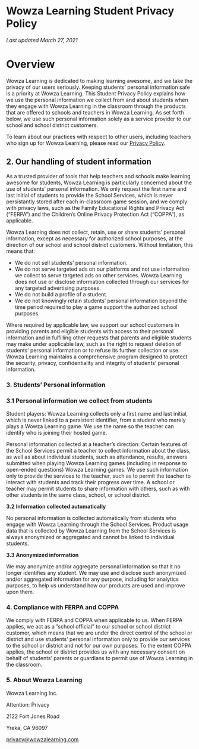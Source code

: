 # Wowza Learning Student Privacy Policy

_Last updated March 27, 2021_

# Overview

Wowza Learning is dedicated to making learning awesome, and we take the privacy of our users seriously. Keeping students’ personal information safe is a priority at Wowza Learning. This Student Privacy Policy explains how we use the personal information we collect from and about students when they engage with Wowza Learning in the classroom through the products that are offered to schools and teachers in Wowza Learning. As set forth below, we use such personal information solely as a service provider to our school and school district customers.

To learn about our practices with respect to other users, including teachers who sign up for Wowza Learning, please read our [Privacy Policy](https://github.com/BaconBravo/Wowza-Learning-Terms-and-Policies/blob/main/Privacy%20Policy.md).

## 2. Our handling of student information

As a trusted provider of tools that help teachers and schools make learning awesome for students, Wowza Learning is particularly concerned about the use of students’ personal information. We only request the first name and last initial of students to provide the School Services, which is never persistantly stored after each in-classroom game session, and we comply with privacy laws, such as the Family Educational Rights and Privacy Act (“FERPA”) and the Children’s Online Privacy Protection Act (“COPPA”), as applicable.

Wowza Learning does not collect, retain, use or share students’ personal information, except as necessary for authorized school purposes, at the direction of our school and school district customers. Without limitation, this means that:

- We do not sell students’ personal information.
- We do not serve targeted ads on our platforms and not use information we collect to serve targeted ads on other services. Wowza Learning does not use or disclose information collected through our services for any targeted advertising purposes.
- We do not build a profile of a student.
- We do not knowingly retain students’ personal information beyond the time period required to play a game support the authorized school purposes.

Where required by applicable law, we support our school customers in providing parents and eligible students with access to their personal information and in fulfilling other requests that parents and eligible students may make under applicable law, such as the right to request deletion of students’ personal information or to refuse its further collection or use. Wowza Learning maintains a comprehensive program designed to protect the security, privacy, confidentiality and integrity of students’ personal information.

### 3. Students’ Personal information

### 3.1 Personal information we collect from students

Student players: Wowza Learning collects only a first name and last initial, which is never linked to a persistent identifier, from a student who merely plays a Wowza Learning game. We use the name so the teacher can identify who is joining their hosted game.

Personal information collected at a teacher’s direction: Certain features of the School Services permit a teacher to collect information about the class, as well as about individual students, such as attendance, results, answers submitted when playing Wowza Learning games (including in response to open-ended questions) Wowza Learning games. We use such information only to provide the services to the teacher, such as to permit the teacher to interact with students and track their progress over time. A school or teacher may permit students to share information with others, such as with other students in the same class, school, or school district.

**3.2** **Information collected automatically**

No personal information is collected automatically from students who engage with Wowza Learning through the School Services. Product usage data that is collected by Wowza Learning from the School Services is always anonymized or aggregated and cannot be linked to individual students.

**3.3** **Anonymized information**

We may anonymize and/or aggregate personal information so that it no longer identifies any student. We may use and disclose such anonymized and/or aggregated information for any purpose, including for analytics purposes, to help us understand how our products are used and improve upon them.

### 4. Compliance with FERPA and COPPA

We comply with FERPA and COPPA when applicable to us. When FERPA applies, we act as a ”school official” to our school or school district customer, which means that we are under the direct control of the school or district and use students’ personal information only to provide our services to the school or district and not for our own purposes. To the extent COPPA applies, the school or district provides us with any necessary consent on behalf of students’ parents or guardians to permit use of Wowza Learning in the classroom.

### 5. About Wowza Learning

Wowza Learning Inc.

Attention: Privacy

2122 Fort Jones Road

Yreka, CA 96097

[privacy@wowzalearning.com](mailto:privacy@wowzalearning.com)
